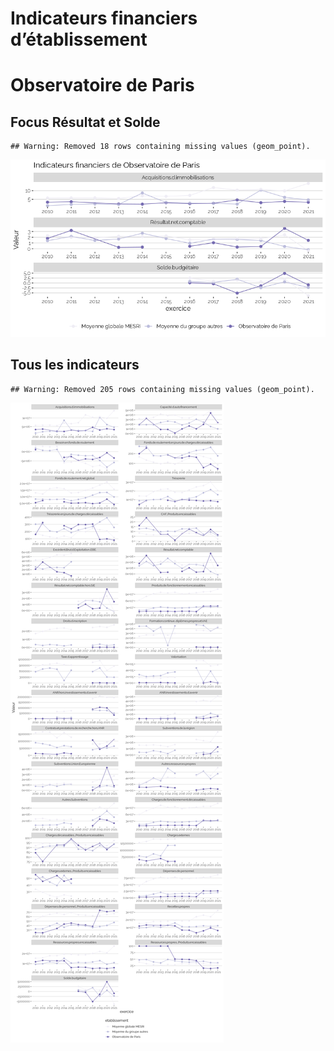 Indicateurs financiers d’établissement
================

# Observatoire de Paris

## Focus Résultat et Solde

    ## Warning: Removed 18 rows containing missing values (geom_point).

![](observatoire_de_paris_files/figure-gfm/etab.focus-1.png)<!-- -->

## Tous les indicateurs

    ## Warning: Removed 205 rows containing missing values (geom_point).

![](observatoire_de_paris_files/figure-gfm/etab-1.png)<!-- -->
